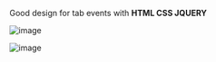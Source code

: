 Good design for tab events with  <b> HTML CSS  JQUERY </b>

![image](https://user-images.githubusercontent.com/69279953/110674955-737c0900-81e3-11eb-8ef6-3a0ec8969862.png)


![image](https://user-images.githubusercontent.com/69279953/110674995-7e369e00-81e3-11eb-9c9e-75330bf5d82d.png)
